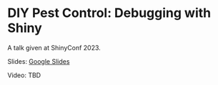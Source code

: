 # DIY Pest Control: Debugging with Shiny

A talk given at ShinyConf 2023.

Slides: [Google Slides](https://docs.google.com/presentation/d/1yuV8wkcsnclF_mQACuR1Fesd8E4A3RrQpmpOruPbzVA/)

Video: TBD


